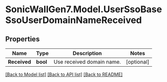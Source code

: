 # SonicWallGen7.Model.UserSsoBaseSsoUserDomainNameReceived

## Properties

Name | Type | Description | Notes
------------ | ------------- | ------------- | -------------
**Received** | **bool** | Use received domain name. | [optional] 

[[Back to Model list]](../README.md#documentation-for-models) [[Back to API list]](../README.md#documentation-for-api-endpoints) [[Back to README]](../README.md)

